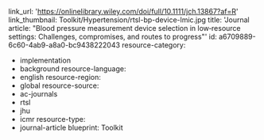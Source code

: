link_url: 'https://onlinelibrary.wiley.com/doi/full/10.1111/jch.13867?af=R'
link_thumbnail: Toolkit/Hypertension/rtsl-bp-device-lmic.jpg
title: 'Journal article: "Blood pressure measurement device selection in low‐resource settings: Challenges, compromises, and routes to progress"'
id: a6709889-6c60-4ab9-a8a0-bc9438222043
resource-category:
  - implementation
  - background
resource-language:
  - english
resource-region:
  - global
resource-source:
  - ac-journals
  - rtsl
  - jhu
  - icmr
resource-type:
  - journal-article
blueprint: Toolkit
